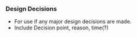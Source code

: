 ### Design Decisions
- For use if any major design decisions are made. 
- Include Decision point, reason, time(?)
